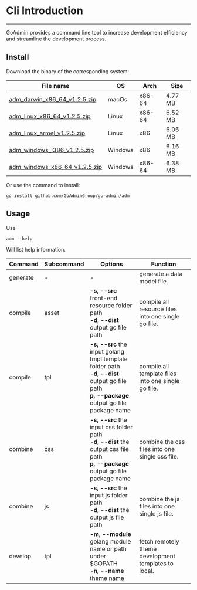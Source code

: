 # Cli Introduction
---

GoAdmin provides a command line tool to increase development efficiency and streamline the development process.

## Install


Download the binary of the corresponding system:

|  File name   | OS  | Arch  | Size  |
|  ----  | ----  | ----  |----  |
| [adm_darwin_x86_64_v1.2.5.zip](http://file.go-admin.cn/go_admin/cli/v1_2_5/adm_darwin_x86_64_v1.2.5.zip)  | macOs | x86-64 | 4.77 MB
| [adm_linux_x86_64_v1.2.5.zip](http://file.go-admin.cn/go_admin/cli/v1_2_5/adm_linux_x86_64_v1.2.5.zip)  | Linux | x86-64   | 6.52 MB
| [adm_linux_armel_v1.2.5.zip](http://file.go-admin.cn/go_admin/cli/v1_2_5/adm_linux_armel_v1.2.5.zip)  | Linux | x86   | 6.06 MB
| [adm_windows_i386_v1.2.5.zip](http://file.go-admin.cn/go_admin/cli/v1_2_5/adm_windows_i386_v1.2.5.zip)  | Windows | x86  |6.16 MB
| [adm_windows_x86_64_v1.2.5.zip](http://file.go-admin.cn/go_admin/cli/v1_2_5/adm_windows_x86_64_v1.2.5.zip)  | Windows | x86-64   |6.38 MB


Or use the command to install:

```
go install github.com/GoAdminGroup/go-admin/adm
```

## Usage

Use

```
adm --help
```

Will list help information.

|  Command  |  Subcommand   | Options  | Function  | 
|  ---- | ---- | ----  | ----  |
| generate  |  - | - | generate a data model file.
| compile  | asset| **-s, --src** front-end resource folder path<br>**-d, --dist** output go file path | compile all resource files into one single go file.
| compile  | tpl | **-s, --src** the input golang tmpl template folder path<br>**-d, --dist** output go file path<br>**p, --package** output go file package name | compile all template files into one single go file.
| combine  | css| **-s, --src** the input css folder path<br>**-d, --dist** the output css file path<br>**p, --package** output go file package name | combine the css files into one single css file.
| combine  | js | **-s, --src** the input js folder path<br>**-d, --dist** the output js file path | combine the js files into one single js file.
| develop  | tpl | **-m, --module** golang module name or path under $GOPATH<br>**-n, --name** theme name | fetch remotely theme development templates to local.
